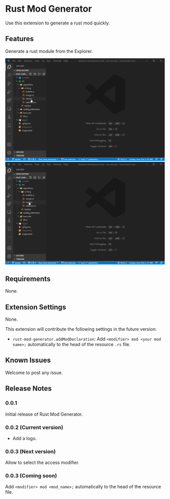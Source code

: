 # Rust Mod Generator
Use this extension to generate a rust mod quickly.

## Features
Generate a rust module from the Explorer.

![image](images/RightClickDir.gif)
![image](images/RightClickRs.gif)

## Requirements
None.

## Extension Settings
None.

This extension will contribute the following settings in the future version:
* `rust-mod-generator.addModDeclaration`: Add `<modifier> mod <your mod name>;` automatically to the head of the resource `.rs` file.  

## Known Issues
Welcome to post any issue.

## Release Notes

### 0.0.1

Initial release of Rust Mod Generator.

### 0.0.2 (Current version)
- Add a logo.

### 0.0.3 (Next version)

Allow to select the access modifier.

### 0.0.3 (Coming soon)

Add `<modifier> mod <mod_name>;` automatically to the head of the resource file.